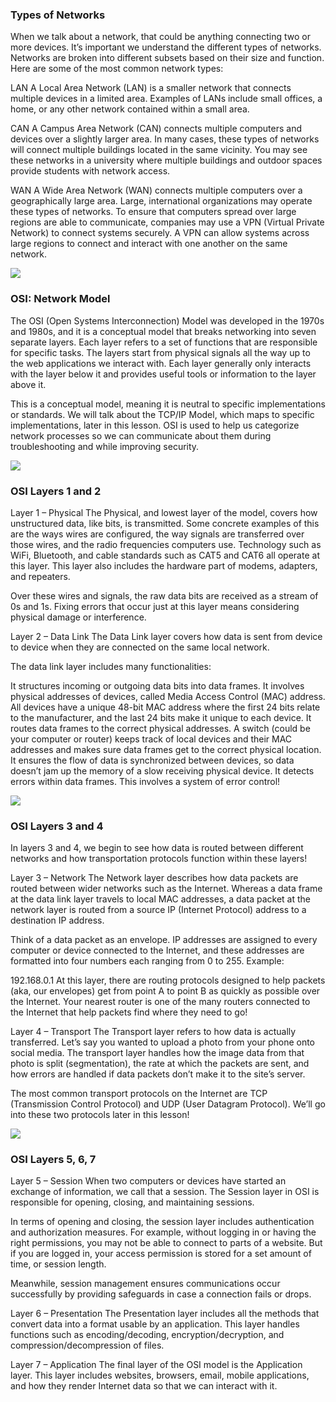 ### Types of Networks
When we talk about a network, that could be anything connecting two or more devices. It’s important we understand the different types of networks. Networks are broken into different subsets based on their size and function. Here are some of the most common network types:

LAN
A Local Area Network (LAN) is a smaller network that connects multiple devices in a limited area. Examples of LANs include small offices, a home, or any other network contained within a small area.

CAN
A Campus Area Network (CAN) connects multiple computers and devices over a slightly larger area. In many cases, these types of networks will connect multiple buildings located in the same vicinity. You may see these networks in a university where multiple buildings and outdoor spaces provide students with network access.

WAN
A Wide Area Network (WAN) connects multiple computers over a geographically large area. Large, international organizations may operate these types of networks. To ensure that computers spread over large regions are able to communicate, companies may use a VPN (Virtual Private Network) to connect systems securely. A VPN can allow systems across large regions to connect and interact with one another on the same network.

![](https://static-assets.codecademy.com/Courses/introduction-to-cybersecurity/network-basics/Cybersecurity_TypesofNetworks_1-01.svg)


### OSI: Network Model
The OSI (Open Systems Interconnection) Model was developed in the 1970s and 1980s, and it is a conceptual model that breaks networking into seven separate layers. Each layer refers to a set of functions that are responsible for specific tasks. The layers start from physical signals all the way up to the web applications we interact with. Each layer generally only interacts with the layer below it and provides useful tools or information to the layer above it.

This is a conceptual model, meaning it is neutral to specific implementations or standards. We will talk about the TCP/IP Model, which maps to specific implementations, later in this lesson. OSI is used to help us categorize network processes so we can communicate about them during troubleshooting and while improving security.

![](https://static-assets.codecademy.com/Courses/introduction-to-cybersecurity/network-basics/Cybersecurity_NetworkModelDiagram_v4-01.svg)

### OSI Layers 1 and 2
Layer 1 – Physical
The Physical, and lowest layer of the model, covers how unstructured data, like bits, is transmitted. Some concrete examples of this are the ways wires are configured, the way signals are transferred over those wires, and the radio frequencies computers use. Technology such as WiFi, Bluetooth, and cable standards such as CAT5 and CAT6 all operate at this layer. This layer also includes the hardware part of modems, adapters, and repeaters.

Over these wires and signals, the raw data bits are received as a stream of 0s and 1s. Fixing errors that occur just at this layer means considering physical damage or interference.

Layer 2 – Data Link
The Data Link layer covers how data is sent from device to device when they are connected on the same local network.

The data link layer includes many functionalities:

It structures incoming or outgoing data bits into data frames.
It involves physical addresses of devices, called Media Access Control (MAC) address. All devices have a unique 48-bit MAC address where the first 24 bits relate to the manufacturer, and the last 24 bits make it unique to each device.
It routes data frames to the correct physical addresses. A switch (could be your computer or router) keeps track of local devices and their MAC addresses and makes sure data frames get to the correct physical location.
It ensures the flow of data is synchronized between devices, so data doesn’t jam up the memory of a slow receiving physical device.
It detects errors within data frames. This involves a system of error control!

![](https://static-assets.codecademy.com/Courses/introduction-to-cybersecurity/network-basics/NetworkModel_v3_1-01.svg)

### OSI Layers 3 and 4
In layers 3 and 4, we begin to see how data is routed between different networks and how transportation protocols function within these layers!

Layer 3 – Network
The Network layer describes how data packets are routed between wider networks such as the Internet. Whereas a data frame at the data link layer travels to local MAC addresses, a data packet at the network layer is routed from a source IP (Internet Protocol) address to a destination IP address.

Think of a data packet as an envelope. IP addresses are assigned to every computer or device connected to the Internet, and these addresses are formatted into four numbers each ranging from 0 to 255. Example:

192.168.0.1
At this layer, there are routing protocols designed to help packets (aka, our envelopes) get from point A to point B as quickly as possible over the Internet. Your nearest router is one of the many routers connected to the Internet that help packets find where they need to go!

Layer 4 – Transport
The Transport layer refers to how data is actually transferred. Let’s say you wanted to upload a photo from your phone onto social media. The transport layer handles how the image data from that photo is split (segmentation), the rate at which the packets are sent, and how errors are handled if data packets don’t make it to the site’s server.

The most common transport protocols on the Internet are TCP (Transmission Control Protocol) and UDP (User Datagram Protocol). We’ll go into these two protocols later in this lesson!

![](https://static-assets.codecademy.com/Courses/introduction-to-cybersecurity/network-basics/Cybersecurity_NetworkModel_v3-03.svg)


### OSI Layers 5, 6, 7
Layer 5 – Session
When two computers or devices have started an exchange of information, we call that a session. The Session layer in OSI is responsible for opening, closing, and maintaining sessions.

In terms of opening and closing, the session layer includes authentication and authorization measures. For example, without logging in or having the right permissions, you may not be able to connect to parts of a website. But if you are logged in, your access permission is stored for a set amount of time, or session length.

Meanwhile, session management ensures communications occur successfully by providing safeguards in case a connection fails or drops.

Layer 6 – Presentation
The Presentation layer includes all the methods that convert data into a format usable by an application. This layer handles functions such as encoding/decoding, encryption/decryption, and compression/decompression of files.

Layer 7 – Application
The final layer of the OSI model is the Application layer. This layer includes websites, browsers, email, mobile applications, and how they render Internet data so that we can interact with it.